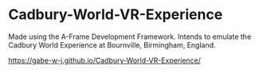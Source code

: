 # Cadbury-World-VR-Experience
Made using the A-Frame Development Framework. Intends to emulate the Cadbury World Experience at Bournville, Birmingham, England.

https://gabe-w-j.github.io/Cadbury-World-VR-Experience/
